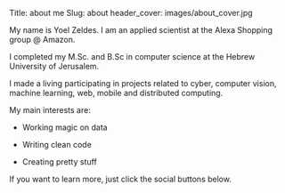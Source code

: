 Title: about me
Slug: about
header_cover: images/about_cover.jpg

My name is Yoel Zeldes. I am an applied scientist at the Alexa Shopping group @ Amazon.

I completed my M.Sc. and B.Sc in computer science at the Hebrew University of Jerusalem.

I made a living participating in projects related to cyber, computer vision, machine learning, web, mobile and distributed computing.

My main interests are:

* Working magic on data

* Writing clean code

* Creating pretty stuff

If you want to learn more, just click the social buttons below.
